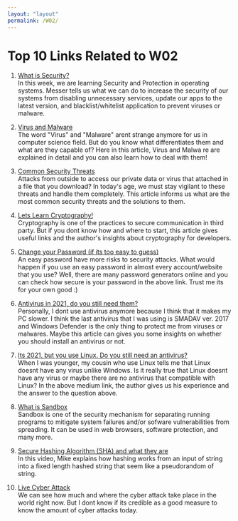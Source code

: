```yaml
---
layout: "layout"
permalink: /W02/
---
```


# Top 10 Links Related to W02

1. [What is Security?](https://youtube.com/watch?v=fAhvVqw_dus) <br>
   In this week, we are learning Security and Protection in operating systems. Messer tells us what we can do to increase the security of our systems from                        disabling unnecessary services, update our apps to the latest version, and blacklist/whitelist application to prevent viruses or malware. 
   
2. [Virus and Malware](https://websecurity.digicert.com/security-topics/what-are-malware-viruses-spyware-and-cookies-and-what-differentiates-them) <br>
   The word "Virus" and "Malware" arent strange anymore for us in computer science field. But do you know what differentiates them and what are they capable of? Here in          this article, Virus and Malwa   re are explained in detail and you can also learn how to deal with them!
    
3. [Common Security Threats](https://blog.rsisecurity.com/top-10-network-security-threats/) <br>
   Attacks from outside to access our private data or virus that attached in a file that you download? In today's age, we must stay vigilant to these threats and handle          them completely. This article informs us what are the most common security threats and the solutions to them.
   
4. [Lets Learn Cryptography!](https://medium.com/@vixentael/how-to-start-learning-cryptography-49e7d91b54a8) <br>
   Cryptography is one of the practices to secure communication in third party. But if you dont know how and where to start, this article gives useful links and the author's    insights about cryptography for developers.
   
5. [Change your Password (if its too easy to guess)](https://security.org/how-secure-is-my-password/) <br>
   An easy password have more risks to security attacks. What would happen if you use an easy password in almost every account/website that you use? Well, there are many        password generators online and you can check how secure is your password in the above link. Trust me its for your own good :)
   
6. [Antivirus in 2021, do you still need them?](https://windowscentral.com/do-you-need-pc-antivirus) <br>
   Personally, I dont use antivirus anymore because I think that it makes my PC slower. I think the last antivirus that I was using is SMADAV ver. 2017 and Windows              Defender is the only thing to protect me from viruses or malwares. Maybe this article can gives you some insights on whether you should install an antivirus or not. 
   
7. [Its 2021, but you use Linux. Do you still need an antivirus?](https://medium.com/@sunawang/technical-reeasons-why-linux-doesnt-need-antivirus-b5ef6aeb131b) <br>
   When I was younger, my cousin who use Linux tells me that Linux doesnt have any virus unlike Windows. Is it really true that Linux doesnt have any virus or maybe there        are no antivirus that compatible with Linux? In the above medium link, the author gives us his experience and the answer to the question above.
   
8. [What is Sandbox](https://searchsecurity.techtarget.com/definition/sandbox) <br>
   Sandbox is one of the security mechanism for separating running programs to mitigate system failures and/or sofware vulnerabilities from spreading. It can be used in          web browsers, software protection, and many more.
   
9. [Secure Hashing Algorithm (SHA) and what they are](https://youtube.com/watch?v=DMtFhACPnTY) <br>                                                                              In this video, Mike explains how hashing works from an input of string into a fixed length hashed string that seem like a pseudorandom of string. 

10. [Live Cyber Attack](https://threatmap.checkpoint.com) <br>
    We can see how much and where the cyber attack take place in the world right now. But I dont know if its credible as a good measure to know the amount of cyber attacks       today.
